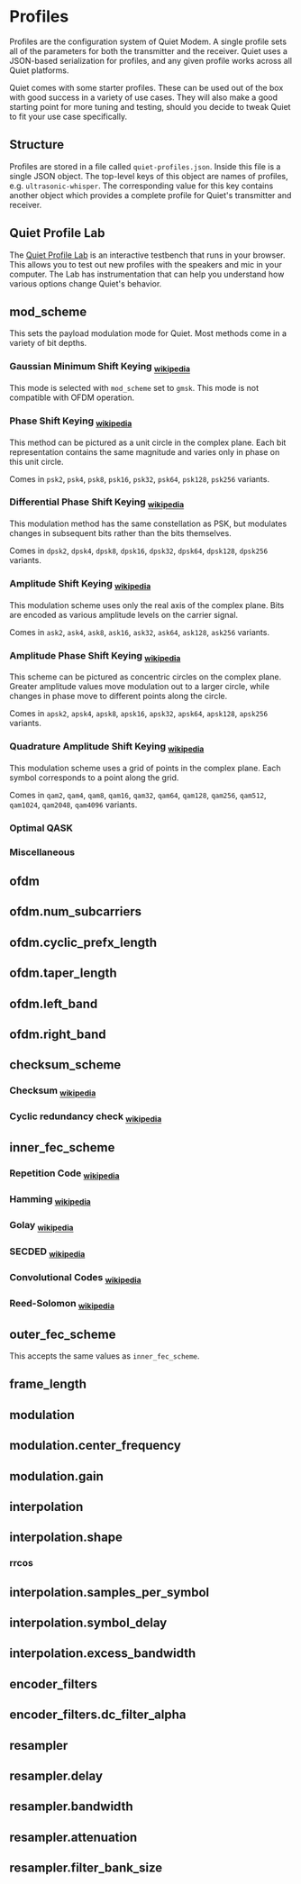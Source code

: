 # Profiles

Profiles are the configuration system of Quiet Modem. A single profile sets all of the parameters for both the transmitter and the receiver. Quiet uses a JSON-based serialization for profiles, and any given profile works across all Quiet platforms.

Quiet comes with some starter profiles. These can be used out of the box with good success in a variety of use cases. They will also make a good starting point for more tuning and testing, should you decide to tweak Quiet to fit your use case specifically.

## Structure

Profiles are stored in a file called `quiet-profiles.json`. Inside this file is a single JSON object. The top-level keys of this object are names of profiles, e.g. `ultrasonic-whisper`. The corresponding value for this key contains another object which provides a complete profile for Quiet's transmitter and receiver.

## Quiet Profile Lab

The [Quiet Profile Lab](https://quiet.github.io/quiet-profile-lab) is an interactive testbench that runs in your browser. This allows you to test out new profiles with the speakers and mic in your computer. The Lab has instrumentation that can help you understand how various options change Quiet's behavior.

## mod_scheme

This sets the payload modulation mode for Quiet. Most methods come in a variety of bit depths.

### Gaussian Minimum Shift Keying <sub>[wikipedia](https://en.wikipedia.org/wiki/Minimum-shift_keying#Gaussian_minimum-shift_keying)</sub>

This mode is selected with `mod_scheme` set to `gmsk`. This mode is not compatible with OFDM operation.

### Phase Shift Keying <sub>[wikipedia](https://en.wikipedia.org/wiki/Phase-shift_keying)

This method can be pictured as a unit circle in the complex plane. Each bit representation contains the same magnitude and varies only in phase on this unit circle.

Comes in `psk2`, `psk4`, `psk8`, `psk16`, `psk32`, `psk64`, `psk128`, `psk256` variants.

### Differential Phase Shift Keying <sub>[wikipedia](https://en.wikipedia.org/wiki/Phase-shift_keying#Differential_phase-shift_keying_.28DPSK.29)

This modulation method has the same constellation as PSK, but modulates changes in subsequent bits rather than the bits themselves.

Comes in `dpsk2`, `dpsk4`, `dpsk8`, `dpsk16`, `dpsk32`, `dpsk64`, `dpsk128`, `dpsk256` variants.

### Amplitude Shift Keying <sub>[wikipedia](https://en.wikipedia.org/wiki/Amplitude-shift_keying)

This modulation scheme uses only the real axis of the complex plane. Bits are encoded as various amplitude levels on the carrier signal.

Comes in `ask2`, `ask4`, `ask8`, `ask16`, `ask32`, `ask64`, `ask128`, `ask256` variants.

### Amplitude Phase Shift Keying <sub>[wikipedia](https://en.wikipedia.org/wiki/Amplitude_and_phase-shift_keying)

This scheme can be pictured as concentric circles on the complex plane. Greater amplitude values move modulation out to a larger circle, while changes in phase move to different points along the circle.

Comes in `apsk2`, `apsk4`, `apsk8`, `apsk16`, `apsk32`, `apsk64`, `apsk128`, `apsk256` variants.

### Quadrature Amplitude Shift Keying <sub>[wikipedia](https://en.wikipedia.org/wiki/Quadrature_amplitude_modulation)

This modulation scheme uses a grid of points in the complex plane. Each symbol corresponds to a point along the grid.

Comes in `qam2`, `qam4`, `qam8`, `qam16`, `qam32`, `qam64`, `qam128`, `qam256`, `qam512`, `qam1024`, `qam2048`, `qam4096` variants.

### Optimal QASK

### Miscellaneous

## ofdm

## ofdm.num_subcarriers

## ofdm.cyclic_prefx_length

## ofdm.taper_length

## ofdm.left_band

## ofdm.right_band

## checksum_scheme

### Checksum <sub>[wikipedia](https://en.wikipedia.org/wiki/Checksum)

### Cyclic redundancy check <sub>[wikipedia](https://en.wikipedia.org/wiki/Cyclic_redundancy_check)

## inner_fec_scheme

### Repetition Code <sub>[wikipedia](https://en.wikipedia.org/wiki/Repetition_code)

### Hamming <sub>[wikipedia](https://en.wikipedia.org/wiki/Hamming_code)

### Golay <sub>[wikipedia](https://en.wikipedia.org/wiki/Binary_Golay_code)

### SECDED <sub>[wikipedia](https://en.wikipedia.org/wiki/Hamming_code#SECDED)

### Convolutional Codes <sub>[wikipedia](https://en.wikipedia.org/wiki/Convolutional_code)

### Reed-Solomon <sub>[wikipedia](https://en.wikipedia.org/wiki/Reed%E2%80%93Solomon_error_correction)

## outer_fec_scheme

This accepts the same values as `inner_fec_scheme`.

## frame_length

## modulation

## modulation.center_frequency

## modulation.gain

## interpolation

## interpolation.shape

### rrcos

## interpolation.samples_per_symbol

## interpolation.symbol_delay

## interpolation.excess_bandwidth

## encoder_filters

## encoder_filters.dc_filter_alpha

## resampler

## resampler.delay

## resampler.bandwidth

## resampler.attenuation

## resampler.filter_bank_size
